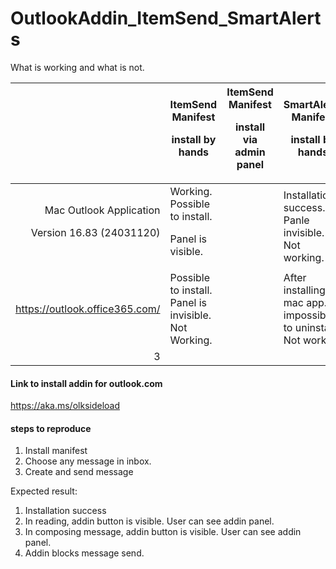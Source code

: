 # OutlookAddin_ItemSend_SmartAlerts

What is working and what is not.

|      | ItemSend Manifest <p> install by hands | ItemSend Manifest <p> install via admin panel | SmartAlerts Manifest <p> install by hands | SmartAlerts Manifest <p> install via admin panel
|-----:|-----------|---|-|-|
|Mac Outlook Application <p> Version 16.83 (24031120)| Working. Possible to install. <p> Panel is visible.||Installation success. Panle invisible. Not working.||
|https://outlook.office365.com/|Possible to install. Panel is invisible. Not Working.||After installing in mac app. impossible to uninstall. Not working||
|     3|        ||||

#### Link to install addin for outlook.com

https://aka.ms/olksideload

#### steps to reproduce

1. Install manifest
2. Choose any message in inbox.
3. Create and send message

Expected result:
1. Installation success
2. In reading, addin button is visible. User can see addin panel.
3. In composing message, addin button is visible. User can see addin panel.
4. Addin blocks message send.
